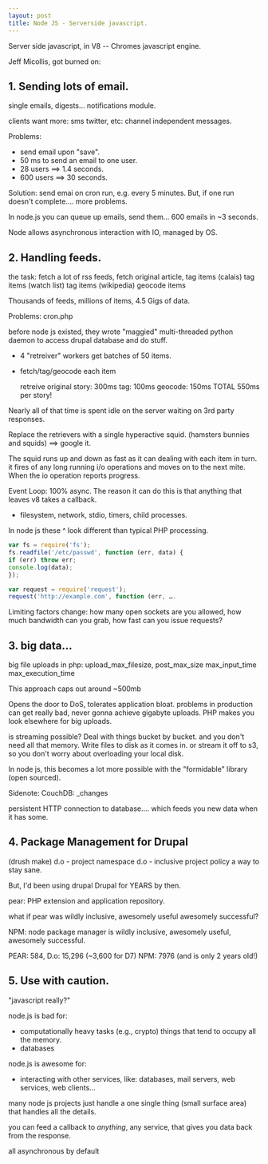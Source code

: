 ```yaml
---
layout: post
title: Node JS - Serverside javascript.
---
```



Server side javascript, in V8 -- Chromes javascript engine.


Jeff Micollis, got burned on:


## 1. Sending lots of email.

single emails, digests… notifications module.

clients want more: sms twitter, etc:   channel independent messages.

Problems:

- send email upon "save".
- 50 ms to send an email to one user.
- 28 users ==> 1.4 seconds.
- 600 users ==> 30 seconds.

Solution: send emai on cron run, e.g. every 5 minutes.
But, if one run doesn't complete…. more problems.


In node.js  you can queue up emails, send them… 600 emails in ~3 seconds.

Node allows asynchronous interaction with IO, managed by OS.



## 2.  Handling feeds.

the task: fetch a lot of rss feeds, fetch original article, tag items (calais)
tag items (watch list) tag items (wikipedia) geocode items

Thousands of feeds, millions of items, 4.5 Gigs of data.

Problems:  cron.php

before node js existed, they wrote "maggied" multi-threaded python daemon to
access drupal database and do stuff.

* 4 "retreiver" workers get batches of 50 items.
* fetch/tag/geocode each item

    retreive original story: 300ms
    tag: 100ms
    geocode: 150ms
    TOTAL 550ms  per story!

Nearly all of that time is spent idle on the server waiting on 3rd party
responses.

Replace the retrievers with a single hyperactive squid. (hamsters bunnies and
squids) ==> google it.

The squid runs up and down as fast as it can dealing with each item in turn. it
fires of any long running i/o operations and moves on to the next mite. When the
io operation reports progress.

Event Loop: 100% async.
The reason it can do this is that anything that leaves v8 takes a callback.
- filesystem, network, stdio, timers, child processes.

In node js these ^ look different than typical PHP processing.

```javascript
var fs = require('fs');
fs.readfile('/etc/passwd', function (err, data) {
if (err) throw err;
console.log(data);
});

var request = require('request');
request('http://example.com', function (err, ….
```

Limiting factors change: how many open sockets are you allowed, how much
bandwidth can you grab, how fast can you issue requests?

## 3. big data…

big file uploads in php:  upload_max_filesize, post_max_size max_input_time max_execution_time

This approach caps out around ~500mb

Opens the door to DoS, tolerates application bloat. problems in production can get really bad, never gonna achieve gigabyte uploads. PHP makes you look elsewhere for big uploads.

is streaming possible?  Deal with things bucket by bucket. and you don't need all that memory.
Write files to disk as it comes in. or stream it off to s3, so you don't worry about overloading your local disk.

In node js, this becomes a lot more possible with the "formidable" library (open sourced).


Sidenote: CouchDB: _changes

persistent HTTP connection to database…. which feeds you new data when it has some.


## 4. Package Management for Drupal

(drush make)
d.o - project namespace
d.o - inclusive project policy
a way to stay sane.

But, I'd been using drupal Drupal for YEARS by then.

pear: PHP extension and application repository.

what if pear was wildly inclusive, awesomely useful awesomely successful?

NPM: node package manager is wildly inclusive, awesomely useful, awesomely successful.

PEAR: 584,
D.o: 15,296 (~3,600 for D7)
NPM: 7976 (and is only 2 years old!)


## 5. Use with caution.

"javascript really?"

node.js is bad for:

*   computationally heavy tasks (e.g., crypto) things that tend to occupy all
    the memory.
*   databases

node.js is awesome for:

*   interacting with other services, like: databases, mail servers, web
    services, web clients…



many node js projects just handle a one single thing (small surface area) that handles all the details.

you can feed a callback to *anything*, any service, that gives you data back from the response.

all asynchronous by default

